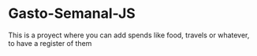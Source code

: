 # Gasto-Semanal-JS
This is a proyect where you can add spends like food, travels or whatever, to have a register of them
